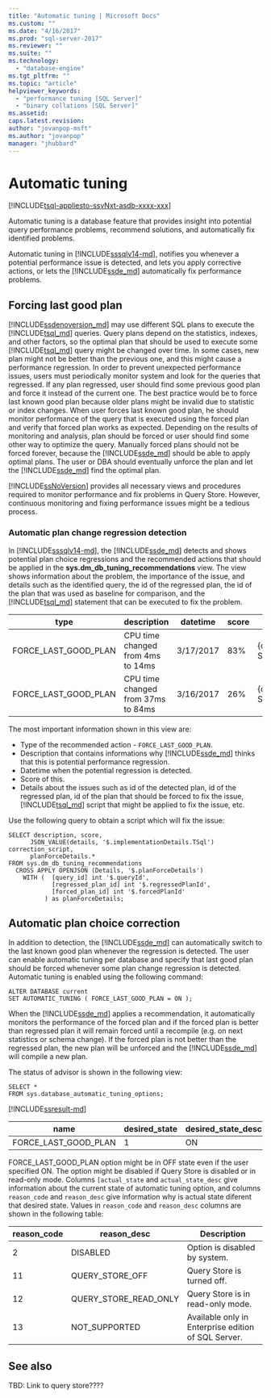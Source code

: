 ```yaml
---
title: "Automatic tuning | Microsoft Docs"
ms.custom: ""
ms.date: "4/16/2017"
ms.prod: "sql-server-2017"
ms.reviewer: ""
ms.suite: ""
ms.technology: 
  - "database-engine"
ms.tgt_pltfrm: ""
ms.topic: "article"
helpviewer_keywords: 
  - "performance tuning [SQL Server]"
  - "binary collations [SQL Server]"
ms.assetid: 
caps.latest.revision: 
author: "jovanpop-msft"
ms.author: "jovanpop"
manager: "jhubbard"
---
```

# Automatic tuning
[!INCLUDE[tsql-appliesto-ssvNxt-asdb-xxxx-xxx](../../includes/tsql-appliesto-ssvnxt-asdb-xxxx-xxx.md)]  

  Automatic tuning is a database feature that provides insight into potential query performance problems, recommend solutions, and automatically fix identified problems.

Automatic tuning in [!INCLUDE[sssqlv14-md](../../includes/sssqlv14-md.md)], notifies you whenever a potential performance issue is detected, and lets you apply corrective actions, or lets the [!INCLUDE[ssde_md](../../includes/ssde_md.md)] automatically fix performance problems.

## Forcing last good plan

[!INCLUDE[ssdenoversion_md](../../includes/ssdenoversion_md.md)] may use different SQL plans to execute the [!INCLUDE[tsql_md](../../includes/tsql_md.md)] queries. Query plans depend on the statistics, indexes, and other factors, so the optimal plan that should be used to execute some [!INCLUDE[tsql_md](../../includes/tsql_md.md)] query might be changed over time. In some cases, new plan might not be better than the previous one, and this might cause a performance regression.
In order to prevent unexpected performance issues, users must periodically monitor system and look for the queries that regressed. If any plan regressed, user should find some previous good plan and force it instead of the current one. The best practice would be to force last known good plan because older plans might be invalid due to statistic or index changes.
When user forces last known good plan, he should monitor performance of the query that is executed using the forced plan and verify that forced plan works as expected. Depending on the results of monitoring and analysis, plan should be forced or user should find some other way to optimize the query.
Manually forced plans should not be forced forever, because the [!INCLUDE[ssde_md](../../includes/ssde_md.md)] should be able to apply optimal plans. The user or DBA should eventually unforce the plan and let the [!INCLUDE[ssde_md](../../includes/ssde_md.md)] find the optimal plan.

[!INCLUDE[ssNoVersion](../../includes/ssnoversion-md.md)] provides all necessary views and procedures required to monitor performance and fix problems in Query Store. However, continuous monitoring and fixing performance issues might be a tedious process.

### Automatic plan change regression detection

In [!INCLUDE[sssqlv14-md](../../includes/sssqlv14-md.md)], the [!INCLUDE[ssde_md](../../includes/ssde_md.md)] detects and shows potential plan choice regressions and the recommended actions that should be applied in the **sys.dm\_db\_tuning\_recommendations** view. The view shows information about the problem, the importance of the issue, and details such as the identified query, the id of the regressed plan, the id of the plan that was used as baseline for comparison, and the [!INCLUDE[tsql_md](../../includes/tsql_md.md)] statement that can be executed to fix the problem.

| type | description | datetime | score | details | … |
| --- | --- | --- | --- | --- | --- |
| FORCE\_LAST\_GOOD\_PLAN | CPU time changed from 4ms to 14ms | 3/17/2017 | 83% | {queryId,forcedPlanId,regressedPlanId,T-SQL} |   |
| FORCE\_LAST\_GOOD\_PLAN | CPU time changed from 37ms to 84ms | 3/16/2017 | 26% | {queryId,forcedPlanId,regressedPlanId,T-SQL} |   |

The most important information shown in this view are:
 - Type of the recommended action - `FORCE_LAST_GOOD_PLAN`.
 - Description that contains informations why [!INCLUDE[ssde_md](../../includes/ssde_md.md)] thinks that this is potential performance regression.
 - Datetime when the potential regression is detected.
 - Score of this. 
 - Details about the issues such as id of the detected plan, id of the regressed plan, id of the plan that should be forced to fix the issue, [!INCLUDE[tsql_md](../../includes/tsql_md.md)] script that might be applied to fix the issue, etc.

Use the following query to obtain a script which will fix the issue:

```   
SELECT description, score,
      JSON_VALUE(details, '$.implementationDetails.TSql') correction_script,
      planForceDetails.*
FROM sys.dm_db_tuning_recommendations
  CROSS APPLY OPENJSON (Details, '$.planForceDetails')
    WITH (  [query_id] int '$.queryId',
            [regressed_plan_id] int '$.regressedPlanId',
            [forced_plan_id] int '$.forcedPlanId'
          ) as planForceDetails;
```

## Automatic plan choice correction

In addition to detection, the [!INCLUDE[ssde_md](../../includes/ssde_md.md)] can automatically switch to the last known good plan whenever the regression is detected. The user can enable automatic tuning per database and specify that last good plan should be forced whenever some plan change regression is detected. Automatic tuning is enabled using the following command:

```   
ALTER DATABASE current
SET AUTOMATIC_TUNING ( FORCE_LAST_GOOD_PLAN = ON ); 
```

When the [!INCLUDE[ssde_md](../../includes/ssde_md.md)] applies a recommendation, it automatically monitors the performance of the forced plan and if the forced plan is better than regressed plan it will remain forced until a recompile (e.g. on next statistics or schema change). If the forced plan is not better than the regressed plan, the new plan will be unforced and the [!INCLUDE[ssde_md](../../includes/ssde_md.md)] will compile a new plan.

The status of advisor is shown in the following view:

```    
SELECT *
FROM sys.database_automatic_tuning_options;
```
[!INCLUDE[ssresult-md](../../includes/ssresult-md.md)]     

| name | desired\_state | desired\_state\_desc | actual\_state | actual\_state\_desc | reason\_code | reason\_desc |
| --- | --- | --- | --- | --- | --- | --- |
| FORCE\_LAST\_GOOD\_PLAN | 1 | ON | 0 | ON | 0 | NULL |

FORCE\_LAST\_GOOD\_PLAN option might be in OFF state even if the user specified ON. The option might be disabled if Query Store is disabled or in read-only mode. Columns `[actual_state` and `actual_state_desc` give information about the current state of automatic tuning option, and columns `reason_code` and `reason_desc` give information why is actual state diferent that desired state. Values in `reason_code` and `reason_desc` columns are shown in the following table:

| reason\_code | reason\_desc | Description |
| --- | --- | --- |
| 2 | DISABLED | Option is disabled by system. |
| 11 | QUERY\_STORE\_OFF | Query Store is turned off. |
| 12 | QUERY\_STORE\_READ\_ONLY | Query Store is in read-only mode. |
| 13 | NOT\_SUPPORTED | Available only in Enterprise edition of SQL Server. |

## See also

TBD: Link to query store????
